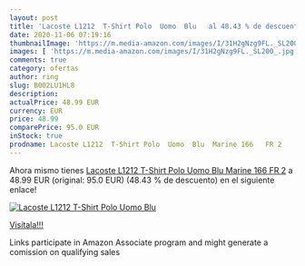 ```yaml
---
layout: post
title: 'Lacoste L1212  T-Shirt Polo  Uomo  Blu   al 48.43 % de descuento'
date: 2020-11-06 07:19:16
thumbnailImage: 'https://m.media-amazon.com/images/I/31H2gNzg9FL._SL200_.jpg'
images: [ 'https://m.media-amazon.com/images/I/31H2gNzg9FL._SL200_.jpg' ]
comments: true
category: ofertas
author: ring
slug: B002LU1HL8
description:
actualPrice: 48.99 EUR
currency: EUR
price: 48.99
comparePrice: 95.0 EUR
inStock: true
prodname: Lacoste L1212  T-Shirt Polo  Uomo  Blu  Marine 166   FR 2
---
```


Ahora mismo tienes [Lacoste L1212  T-Shirt Polo  Uomo  Blu  Marine 166   FR 2](https://www.amazon.it/dp/B002LU1HL8/?tag=tolees00-21) a 48.99 EUR (original: 95.0 EUR) (48.43 %  de descuento) en el siguiente enlace!

[![Lacoste L1212  T-Shirt Polo  Uomo  Blu  ](https://m.media-amazon.com/images/I/31H2gNzg9FL._SL200_.jpg)](https://www.amazon.it/dp/B002LU1HL8/?tag=tolees00-21)

[Visítala!!!](https://www.amazon.it/dp/B002LU1HL8/?tag=tolees00-21)

Links participate in Amazon Associate program and might generate a comission on qualifying sales
